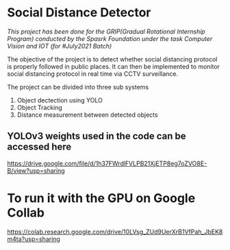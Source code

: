 # **Social Distance Detector**
*This project has been done for the GRIP(Gradual Rotational Internship Program) conducted by the Spasrk Foundation under the task Computer Vision and IOT (for #July2021 Batch)*

The objective of the project is to detect whether social distancing protocol is properly followed in public places. It can then be implemented to monitor social distancing protocol in real time via CCTV surveillance.

The project can be divided into three sub systems
1. Object dectection using YOLO
2. Object Tracking
3. Distance measurement between detected objects


## YOLOv3 weights used in the code can be accessed here
https://drive.google.com/file/d/1h37FWrdlFVLPB21XjETP8eg7oZVO8E-B/view?usp=sharing
# To run it with the GPU on Google Collab
https://colab.research.google.com/drive/10LVsg_ZUd9UerXrB1VfPah_JbEK8m4ta?usp=sharing
